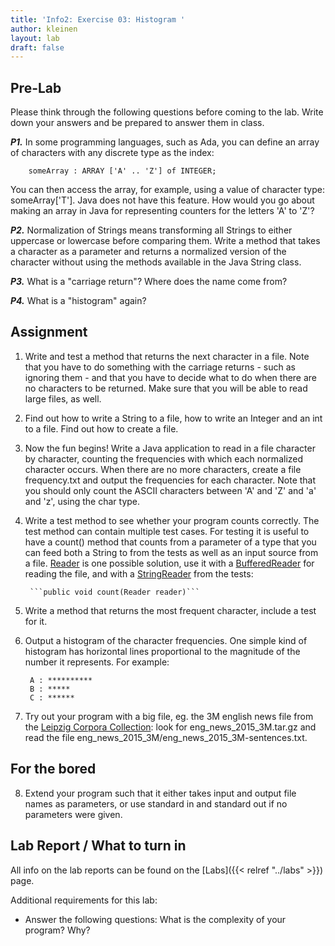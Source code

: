 ```yaml
---
title: 'Info2: Exercise 03: Histogram '
author: kleinen
layout: lab
draft: false
---
```


## Pre-Lab
Please think through the following questions before coming to the lab. Write down your answers and be prepared to answer them in class.

***P1.***  In some programming languages, such as Ada, you can define an array of characters with any discrete type as the index:

        someArray : ARRAY ['A' .. 'Z'] of INTEGER;

You can then access the array, for example, using a value of character type: someArray['T']. Java does not have this feature. How would you go about making an array in Java for representing counters for the letters 'A' to 'Z'?

***P2.*** Normalization of Strings means transforming all Strings to either uppercase or lowercase before comparing them. Write a method that takes a character as a parameter and returns a normalized version of the character without using the methods available in the Java String class.

***P3.*** What is a "carriage return"? Where does the name come from?

***P4.*** What is a "histogram" again?

## Assignment

1. Write and test a method that returns the next character in a file. Note that you have to do something with the carriage returns - such as ignoring them - and that you have to decide what to do when there are no characters to be returned. Make sure that you will be able to read large files, as well.

2. Find out how to write a String to a file, how to write an Integer and an int to a file. Find out how to create a file.

3. Now the fun begins! Write a Java application to read in a file character by character, counting the frequencies with which each normalized character occurs. When there are no more characters, create a file frequency.txt and output the frequencies for each character. Note that you should only count the ASCII characters between 'A' and 'Z' and 'a' and 'z', using the char type.

4. Write a test method to see whether your program counts correctly. The test method can contain multiple test cases. For testing it is useful to have a count() method that counts from a parameter of a type that you can feed both a String to from the tests as well as an input source from a file. [Reader](https://docs.oracle.com/javase/7/docs/api/java/io/Reader.html) is one possible solution, use it with a [BufferedReader](https://docs.oracle.com/javase/8/docs/api/java/io/BufferedReader.html) for reading the file, and with a [StringReader](https://docs.oracle.com/javase/7/docs/api/java/io/StringReader.html) from the tests:

        ```public void count(Reader reader)```

5. Write a method that returns the most frequent character, include a test for it.

6. Output a histogram of the character frequencies. One simple kind of histogram has horizontal lines proportional to the magnitude of the number it represents. For example:

        A : **********
        B : *****
        C : ******

7. Try out your program with a big file, eg. the 3M english news file from the [Leipzig Corpora Collection](https://wortschatz.uni-leipzig.de/en/download): look for eng_news_2015_3M.tar.gz and read the file eng_news_2015_3M/eng_news_2015_3M-sentences.txt.

## For the bored

8. Extend your program such that it either takes input and output file names as
parameters, or use standard in  and standard out if no parameters were given.

## Lab Report / What to turn in
All info on the lab reports can be found on the [Labs]({{< relref "../labs" >}}) page.

Additional requirements for this lab:
* Answer the following questions: What is the complexity of your program? Why?
